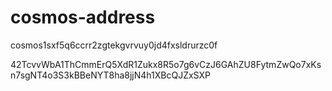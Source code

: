 # cosmos-address
cosmos1sxf5q6ccrr2zgtekgvrvuy0jd4fxsldrurzc0f

42TcvvWbA1ThCmmErQ5XdR1Zukx8R5o7g6vCzJ6GAhZU8FytmZwQo7xKsn7sgNT4o3S3kBBeNYT8ha8jjN4h1XBcQJZxSXP
